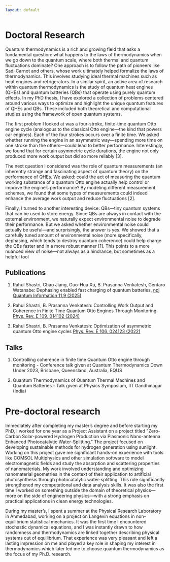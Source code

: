 ```yaml
---
layout: default
---
```

# Doctoral Research

Quantum thermodynamics is a rich and growing field that asks a fundamental question: what happens to the laws of thermodynamics when we go down to the quantum scale, where both thermal and quantum fluctuations dominate? One approach is to follow the path of pioneers like Sadi Carnot and others, whose work ultimately helped formalize the laws of thermodynamics. This involves studying ideal thermal machines such as heat engines and refrigerators. In a similar spirit, an active area of research within quantum thermodynamics is the study of quantum heat engines (QHEs) and quantum batteries (QBs) that operate using purely quantum effects. In my PhD thesis, I have explored a collection of problems centered around various ways to optimize and highlight the unique quantum features of QHEs and QBs. These included both theoretical and computational studies using the framework of open quantum systems.

The first problem I looked at was a four-stroke, finite-time quantum Otto engine cycle (analogous to the classical Otto engine—the kind that powers car engines). Each of the four strokes occurs over a finite time. We asked whether running the engine in an asymmetric way—spending more time on one stroke than the others—could lead to better performance. Interestingly, we found that for certain asymmetric cycle durations, the engine not only produced more work output but did so more reliably [3].

The next question I considered was the role of quantum measurements (an inherently strange and fascinating aspect of quantum theory) on the performance of QHEs. We asked: could the act of measuring the quantum working substance of a quantum Otto engine actually help control or improve the engine’s performance? By modeling different measurement schemes, we found that some types of measurements could indeed enhance the average work output and reduce fluctuations [2].

Finally, I turned to another interesting device: QBs—tiny quantum systems that can be used to store energy. Since QBs are always in contact with the external environment, we naturally expect environmental noise to degrade their performance. But we asked whether environmental noise could actually be useful—and surprisingly, the answer is yes. We showed that a carefully tuned amount of environmental noise (more specifically, dephasing, which tends to destroy quantum coherence) could help charge the QBs faster and in a more robust manner [1]. This points to a more nuanced view of noise—not always as a hindrance, but sometimes as a helpful tool

## Publications
 
1.  Rahul Shastri, Chao
Jiang, Guo-Hua Xu, B. Prasanna Venkatesh, Gentaro Watanabe: Dephasing enabled fast charging of quantum batteries, [npj Quantum Information 11,9 (2025)](https://www.nature.com/articles/s41534-025-00959-5)

2.  Rahul Shastri, B. Prasanna Venkatesh: Controlling Work Output and Coherence in Finite Time Quantum Otto
Engines Through Monitoring [Phys. Rev. E 109, 014102 (2024)](https://journals.aps.org/pre/abstract/10.1103/PhysRevE.109.014102)

3.  Rahul Shastri, B. Prasanna Venkatesh: Optimization of asymmetric quantum Otto engine cycles [Phys. Rev. E 106, 024123 (2022)](https://journals.aps.org/pre/abstract/10.1103/PhysRevE.106.024123)

## Talks

1. Controlling coherence in finite time Quantum
Otto engine through monitoring - Conference talk given at Quantum Thermodynamics Down Under 2023, Brisbane, Queensland, Australia, EQUS

2. Quantum Thermodynamics of Quantum Thermal Machines and Quantum Batteries - Talk given at Physics Symposium, IIT Gandhinagar (India)

# Pre-doctoral research

Immediately after completing my master’s degree and before starting my PhD, I worked for one year as a Project Assistant on a project titled "Zero-Carbon Solar-powered Hydrogen Production via Plasmonic Nano-antenna Enhanced Photocatalytic Water-Splitting." The project focused on developing sustainable methods for hydrogen generation using sunlight. Working on this project gave me significant hands-on experience with tools like COMSOL Multiphysics and other simulation software to model electromagnetic fields and study the absorption and scattering properties of nanomaterials. My work involved understanding and optimizing nanomaterial geometries in the context of their application to artificial photosynthesis through photocatalytic water-splitting. This role significantly strengthened my computational and data analysis skills. It was also the first time I worked on something outside the domain of theoretical physics—more on the side of engineering physics—with a strong emphasis on practical applications in clean energy technologies.

During my master’s, I spent a summer at the Physical Research Laboratory in Ahmedabad, working on a project on Langevin equations in non-equilibrium statistical mechanics. It was the first time I encountered stochastic dynamical equations, and I was instantly drawn to how randomness and thermodynamics are linked together describing physical systems out of equilibrium. That experience was very pleasant and left a lasting impression on me and played a key role in shaping my interest in thermodynamics which later led me to choose quantum thermodynamics as the focus of my Ph.D. research.



